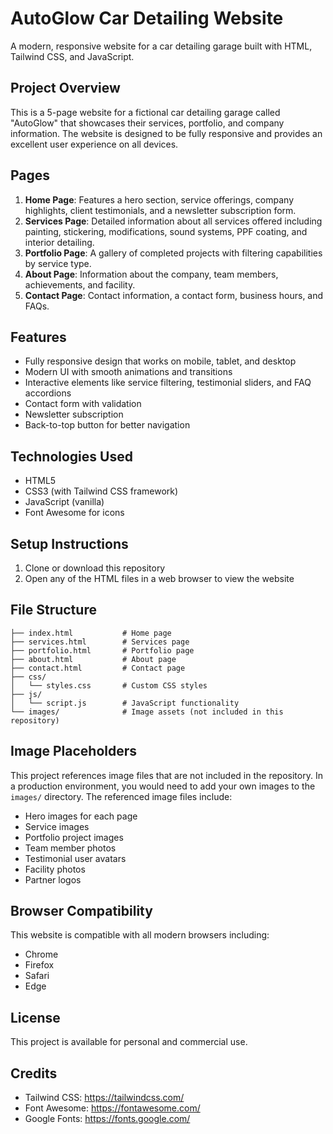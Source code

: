 # AutoGlow Car Detailing Website

A modern, responsive website for a car detailing garage built with HTML, Tailwind CSS, and JavaScript.

## Project Overview

This is a 5-page website for a fictional car detailing garage called "AutoGlow" that showcases their services, portfolio, and company information. The website is designed to be fully responsive and provides an excellent user experience on all devices.

## Pages

1. **Home Page**: Features a hero section, service offerings, company highlights, client testimonials, and a newsletter subscription form.
2. **Services Page**: Detailed information about all services offered including painting, stickering, modifications, sound systems, PPF coating, and interior detailing.
3. **Portfolio Page**: A gallery of completed projects with filtering capabilities by service type.
4. **About Page**: Information about the company, team members, achievements, and facility.
5. **Contact Page**: Contact information, a contact form, business hours, and FAQs.

## Features

- Fully responsive design that works on mobile, tablet, and desktop
- Modern UI with smooth animations and transitions
- Interactive elements like service filtering, testimonial sliders, and FAQ accordions
- Contact form with validation
- Newsletter subscription
- Back-to-top button for better navigation

## Technologies Used

- HTML5
- CSS3 (with Tailwind CSS framework)
- JavaScript (vanilla)
- Font Awesome for icons

## Setup Instructions

1. Clone or download this repository
2. Open any of the HTML files in a web browser to view the website

## File Structure

```
├── index.html           # Home page
├── services.html        # Services page
├── portfolio.html       # Portfolio page
├── about.html           # About page
├── contact.html         # Contact page
├── css/
│   └── styles.css       # Custom CSS styles
├── js/
│   └── script.js        # JavaScript functionality
└── images/              # Image assets (not included in this repository)
```

## Image Placeholders

This project references image files that are not included in the repository. In a production environment, you would need to add your own images to the `images/` directory. The referenced image files include:

- Hero images for each page
- Service images
- Portfolio project images
- Team member photos
- Testimonial user avatars
- Facility photos
- Partner logos

## Browser Compatibility

This website is compatible with all modern browsers including:
- Chrome
- Firefox
- Safari
- Edge

## License

This project is available for personal and commercial use.

## Credits

- Tailwind CSS: https://tailwindcss.com/
- Font Awesome: https://fontawesome.com/
- Google Fonts: https://fonts.google.com/
